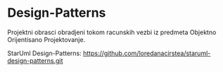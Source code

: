 # Design-Patterns
Projektni obrasci obradjeni tokom racunskih vezbi iz predmeta Objektno Orijentisano Projektovanje.

StarUml Design-Patterns: https://github.com/loredanacirstea/staruml-design-patterns.git
